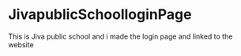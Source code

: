 # JivapublicSchoolloginPage
This is Jiva public school and i made the login page and linked to the website
